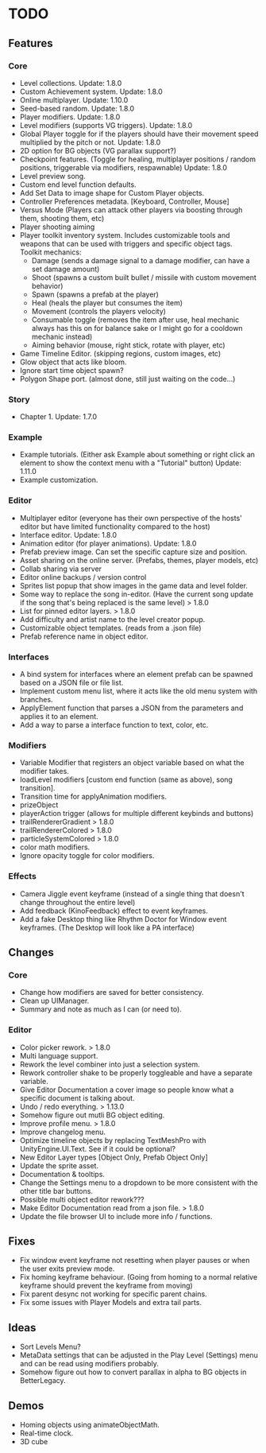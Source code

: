 ﻿# TODO

## Features

### Core
- Level collections.
  Update: 1.8.0
- Custom Achievement system.
  Update: 1.8.0
- Online multiplayer.
  Update: 1.10.0
- Seed-based random.
  Update: 1.8.0
- Player modifiers.
  Update: 1.8.0
- Level modifiers (supports VG triggers).
  Update: 1.8.0
- Global Player toggle for if the players should have their movement speed multiplied by the pitch or not.
  Update: 1.8.0
- 2D option for BG objects (VG parallax support?)
- Checkpoint features. (Toggle for healing, multiplayer positions / random positions, triggerable via modifiers, respawnable)
  Update: 1.8.0
- Level preview song.
- Custom end level function defaults.
- Add Set Data to image shape for Custom Player objects.
- Controller Preferences metadata. [Keyboard, Controller, Mouse]
- Versus Mode (Players can attack other players via boosting through them, shooting them, etc)
- Player shooting aiming
- Player toolkit inventory system. Includes customizable tools and weapons that can be used with triggers and specific object tags.  
  Toolkit mechanics:  
  - Damage (sends a damage signal to a damage modifier, can have a set damage amount)
  - Shoot (spawns a custom built bullet / missile with custom movement behavior)
  - Spawn (spawns a prefab at the player)
  - Heal (heals the player but consumes the item)
  - Movement (controls the players velocity)
  - Consumable toggle (removes the item after use, heal mechanic always has this on for balance sake or I might go for a cooldown mechanic instead)
  - Aiming behavior (mouse, right stick, rotate with player, etc)
- Game Timeline Editor. (skipping regions, custom images, etc)
- Glow object that acts like bloom.
- Ignore start time object spawn?
- Polygon Shape port. (almost done, still just waiting on the code...)

### Story
- Chapter 1.
  Update: 1.7.0

### Example
- Example tutorials. (Either ask Example about something or right click an element to show the context menu with a "Tutorial" button)
  Update: 1.11.0
- Example customization.

### Editor
- Multiplayer editor (everyone has their own perspective of the hosts' editor but have limited functionality compared to the host)
- Interface editor.
  Update: 1.8.0
- Animation editor (for player animations).
  Update: 1.8.0
- Prefab preview image. Can set the specific capture size and position.
- Asset sharing on the online server. (Prefabs, themes, player models, etc)
- Collab sharing via server
- Editor online backups / version control
- Sprites list popup that show images in the game data and level folder.
- Some way to replace the song in-editor. (Have the current song update if the song that's being replaced is the same level) > 1.8.0
- List for pinned editor layers. > 1.8.0
- Add difficulty and artist name to the level creator popup.
- Customizable object templates. (reads from a .json file)
- Prefab reference name in object editor.

### Interfaces
- A bind system for interfaces where an element prefab can be spawned based on a JSON file or file list.
- Implement custom menu list, where it acts like the old menu system with branches.
- ApplyElement function that parses a JSON from the parameters and applies it to an element.
- Add a way to parse a interface function to text, color, etc.

### Modifiers
- Variable Modifier that registers an object variable based on what the modifier takes.
- loadLevel modifiers [custom end function (same as above), song transition].
- Transition time for applyAnimation modifiers.
- prizeObject
- playerAction trigger (allows for multiple different keybinds and buttons)
- trailRendererGradient > 1.8.0
- trailRendererColored > 1.8.0
- particleSystemColored > 1.8.0
- color math modifiers.
- Ignore opacity toggle for color modifiers.

### Effects
- Camera Jiggle event keyframe (instead of a single thing that doesn't change throughout the entire level)
- Add feedback (KinoFeedback) effect to event keyframes.
- Add a fake Desktop thing like Rhythm Doctor for Window event keyframes. (The Desktop will look like a PA interface)


## Changes

### Core
- Change how modifiers are saved for better consistency.
- Clean up UIManager.
- Summary and note as much as I can (or need to).

### Editor
- Color picker rework. > 1.8.0
- Multi language support.
- Rework the level combiner into just a selection system.
- Rework controller shake to be properly toggleable and have a separate variable.
- Give Editor Documentation a cover image so people know what a specific document is talking about.
- Undo / redo everything. > 1.13.0
- Somehow figure out mutli BG object editing.
- Improve profile menu. > 1.8.0
- Improve changelog menu.
- Optimize timeline objects by replacing TextMeshPro with UnityEngine.UI.Text. See if it could be optional?
- New Editor Layer types [Object Only, Prefab Object Only]
- Update the sprite asset.
- Documentation & tooltips.
- Change the Settings menu to a dropdown to be more consistent with the other title bar buttons.
- Possible multi object editor rework???
- Make Editor Documentation read from a json file. > 1.8.0
- Update the file browser UI to include more info / functions.


## Fixes
- Fix window event keyframe not resetting when player pauses or when the user exits preview mode.
- Fix homing keyframe behaviour. (Going from homing to a normal relative keyframe should prevent the keyframe from moving)
- Fix parent desync not working for specific parent chains.
- Fix some issues with Player Models and extra tail parts.


## Ideas
- Sort Levels Menu?
- MetaData settings that can be adjusted in the Play Level (Settings) menu and can be read using modifiers probably.
- Somehow figure out how to convert parallax in alpha to BG objects in BetterLegacy.


## Demos
- Homing objects using animateObjectMath.
- Real-time clock.
- 3D cube